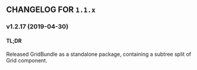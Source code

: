 ## CHANGELOG FOR `1.1.x`

### v1.2.17 (2019-04-30)

#### TL;DR

Released GridBundle as a standalone package, containing a subtree split of Grid component.
